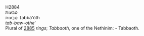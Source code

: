 <body>
  <p>H2884<br>  טבּעות  <br> טַּבָּעוֹת  ‎  ṭabbâ‛ôth  <br><i>tab-baw-othe‘ </i><br>Plural of <a href="h2885.htm">2885</a>  <i>rings</i>; <i>Tabbaoth</i>, one of the Nethinim: - Tabbaoth.<br></p>
 </body>
